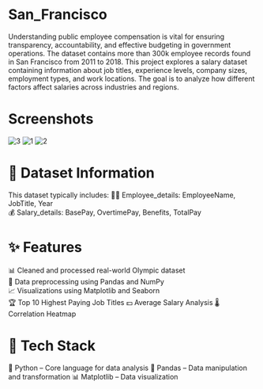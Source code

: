 # San_Francisco
Understanding public employee compensation is vital for ensuring transparency, accountability, and effective budgeting in government operations. The dataset contains more than 300k employee records found in San Francisco from 2011 to 2018. This project explores a salary dataset containing information about job titles, experience levels, company sizes, employment types, and work locations. The goal is to analyze how different factors affect salaries across industries and regions.
<br>

# Screenshots
![3](https://github.com/user-attachments/assets/17b891e4-8ed9-47ce-a10d-298c6704bdc1)
![1](https://github.com/user-attachments/assets/1de2b46c-fc3d-43b1-b2b5-7ca5b736b02d)
![2](https://github.com/user-attachments/assets/025924c6-938a-4a9e-a891-2ad1440db8f0)
<br>

# 📁 Dataset Information

This dataset typically includes:
👨‍💻 Employee_details: EmployeeName, JobTitle, Year <br>
💰 Salary_details: BasePay, OvertimePay, Benefits, TotalPay

# ✨ Features
📊 Cleaned and processed real-world Olympic dataset <br> 
🧹 Data preprocessing using Pandas and NumPy <br>
📈 Visualizations using Matplotlib and Seaborn <br>
🏆 Top 10 Highest Paying Job Titles
💵 Average Salary Analysis
🌡️ Correlation Heatmap


# 🧰 Tech Stack

🐍 Python – Core language for data analysis
🧮 Pandas – Data manipulation and transformation
📊 Matplotlib – Data visualization


